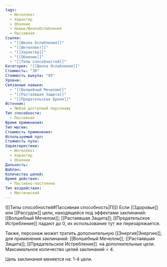 ```yaml
---
tags:
  - Интеллект
  - Характер
  - Обаяние
  - Навык/ШколаОслабления
  - Пассивная
Ссылки:
  - "[[Школа Ослабления]]"
  - "[[Интеллект]]"
  - "[[Характер]]"
  - "[[Обаяние]]"
  - "[[Типы способностей]]"
Категория: "[[Школа Ослабления]]"
Стоимость: "30"
Стоимость выкупа: "95"
Уровни: 
Связанные навыки:
  - "[[Волшебный Мечелом]]"
  - "[[Растаявшая Защита]]"
  - "[[Предательская Броня]]"
Источник:
  - Любой доступный персонажу
Тип способности:
  - Пассивная
Время применения: 
Тип магии: 
Стоимость применения: 
Используемый пул: 
Стоимость пула: 
Характеристики:
  - Интеллект
  - Характер
  - Обаяние
Дальность: 
Шаблон: 
Количество целей: 
Время действия:
  - Пассивно-постоянно
Тип воздействия:
  - Мистический
---
```

([[Типы способностей#Пассивная способность|П]]) Если [[Здоровье]] или [[Рассудок]] цели, находящейся под эффектами заклинаний: [[Волшебный Мечелом]]; [[Растаявшая Защита]]; [[Предательское Истребление]] падают до 0, их использование тут же перезаряжается. 

Также, персонаж может тратить дополнительную [[Энергия|Энергию]], для применения заклинаний: [[Волшебный Мечелом]]; [[Растаявшая Защита]]; [[Предательское Истребление]]. на дополнительные цели. Максимальное количество целей заклинаний = 4. 

Цель заклинания меняется на: 1-4 цели. 